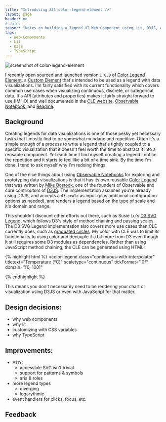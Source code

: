 ```yaml
---
title: "Introducing &lt;color-legend-element />"
layout: page
header: no
# date:
teaser: "Notes on building a legend UI Web Component using Lit, D3JS, and TypeScript"
tags:
  - Web-Components
  - Lit
  - D3js
  - TypeScript
---
```


![screenshot of color-legend-element](#)

I recently open sourced and launched version `1.0.0` of [Color Legend Element](https://github.com/clhenrick/color-legend-element), a [Custom Element](https://developer.mozilla.org/en-US/docs/Web/Web_Components/Using_custom_elements) that's intended to be used as a legend with data visualizations. I'm fairly satisified with its current functionality which covers common use cases when visualizing continuous, discrete, or categorical data. It's API (attributes and properties) makes it fairly straight forward to use (IMHO) and well documented in the [CLE website](#), [Observable Notebook](#), and [Readme](#). 

## Background

Creating legends for data visualizations is one of those pesky yet necessary tasks that I mostly find to be somewhat mundane and repetitive. Often it's a simple enough of a process to write a legend that's tightly coupled to a specific visualization that it doesn't feel worth the time to abstract it into a reusable component. Yet each time I find myself creating a legend I notice the repetition and it starts to feel like a bit of a time sink. By the time I'm done, I tend to ask myself why I'm redoing things.

One of the nice things about using [Observable Notebooks](#) for exploring and prototyping data visualizations is that it has its own reusable [Color Legend](#) that was written by [Mike Bostock](#), one of the founders of Observable and core contributors of [D3JS](#). The implementation assumes you're already using D3JS, and accepts a `d3-scale` as input (plus additional configuration options as needed), and renders a legend based on the type of scale and it's domain and range.

This shouldn't discount other efforts out there, such as Susie Lu's [D3 SVG Legend](https://d3-legend.susielu.com/), which follows D3's style of method chaining and passing scales. The D3 SVG Legend implementation also covers more use cases than CLE currently does, such as [graduated circles](https://d3-legend.susielu.com/#size-examples). My color with CLE was to limit its functionality to using color and decouple it a bit more from D3 even though it still requires some D3 modules as dependencies. Rather than using JavaScript method chaining, the CLE can be generated using HTML:

{% highlight html %}
  <color-legend
    class="continuous-with-interpolator"
    titletext="Temperature (°C)"
    scaletype="continuous"
    tickFormat=".0f"
    domain="[0, 100]"
  >
  </color-legend>
{% endhighlight %}

This means you don't necessarily need to be rendering your chart or visualization using D3JS or even with JavaScript for that matter. 

## Design decisions:
- why web components
- why lit
- customizing with CSS variables
- why TypeScript

## Improvements:
- A11Y: 
  - accessible SVG isn't trivial
  - support for patterns & symbols
  - aria & roles
- more legend types
  - diverging
  - logarythmic
- event handlers for clicks, focus, etc.

## Feedback